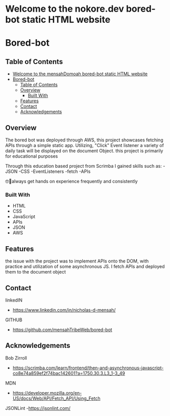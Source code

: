 Welcome to the nokore.dev bored-bot static HTML website
==================================================

# Bored-bot

## Table of Contents

- [Welcome to the mensahDomoah bored-bot static HTML website](#welcome-to-the-mensahdomoah-bored-bot-static-html-website)
- [Bored-bot](#bored-bot)
  - [Table of Contents](#table-of-contents)
  - [Overview](#overview)
    - [Built With](#built-with)
  - [Features](#features)
  - [Contact](#contact)
  - [Acknowledgements](#acknowledgements)

## Overview


  The bored bot was deployed through AWS, this project showcases fetching APIs through a simple static app. Utilizing, "Click" Event listener a variety of daily task will be displayed on the document Object. this project is primarily for educational purposes 

  Through this education based project from Scrimba I gained skills such as:
  -JSON
  -CSS
  -EventListeners
  -fetch
  -APIs

  🤓👾always get hands on experience frequently and consistently 


### Built With

- HTML
- CSS
- JavaScript
- APIs
- JSON  
- AWS

## Features

<!-- TODO: List what specific 'user problems' that this application solves. -->
the issue with the project was to implement APIs onto the DOM, with practice and utilization of some asynchronous JS. I fetch APIs and deployed them to the document object
## Contact

<!-- TODO: Include icons and links to your RELEVANT, PROFESSIONAL 'DEV-ORIENTED' social media. LinkedIn and dev.to are minimum. -->

linkedIN
- https://www.linkedin.com/in/nicholas-d-mensah/

GITHUB
- https://github.com/mensahTribeWeb/bored-bot



## Acknowledgements

<!-- TODO: List any blog posts, tutorials or plugins that you may have used to complete the project. Only list those that had a significant impact. Obviously, we all 'Google' stuff while working on our things, but maybe something in particular stood out as a 'major contributor' to your skill set for this project. -->

Bob Zirroll 
- https://scrimba.com/learn/frontend/then-and-asynchronous-javascript-co8e74a859ef2f74bac142601?a=1750.30.3.L3_1-3_49

MDN
- https://developer.mozilla.org/en-US/docs/Web/API/Fetch_API/Using_Fetch

JSONLint
-https://jsonlint.com/

